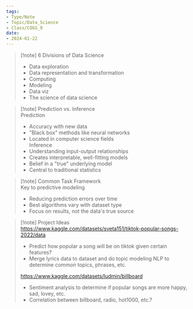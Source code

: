 ```yaml
---
tags:  
- Type/Note  
- Topic/Data_Science  
- Class/COGS_9  
date:  
- 2024-01-22  
---
```

  
> [!note] 6 Divisions of Data Science  
> - Data exploration  
> - Data representation and transformation  
> - Computing  
> - Modeling  
> - Data viz  
> - The science of data science  
  
> [!note] Prediction vs. Inference  
> Prediction  
> - Accuracy with new data  
> - "Black box" methods like neural networks  
> - Located in computer science fields  
> Inference  
> - Understanding input-output relationships  
> - Creates interpretable, well-fitting models  
> - Belief in a "true" underlying model  
> - Central to traditional statistics  
  
> [!note] Common Task Framework  
> Key to predictive modeling  
> - Reducing prediction errors over time  
> - Best algorithms vary with dataset type  
> - Focus on results, not the data's true source  
  
> [!note] Project Ideas  
> https://www.kaggle.com/datasets/sveta151/tiktok-popular-songs-2022/data  
> - Predict how popular a song will be on tiktok given certain features?  
> - Merge lyrics data to dataset and do topic modeling NLP to determine common topics, phrases, etc.  
>  
> https://www.kaggle.com/datasets/ludmin/billboard  
> - Sentiment analysis to determine if popular songs are more happy, sad, lovey, etc.  
> - Correlation between billboard, radio, hot1000, etc.?  
